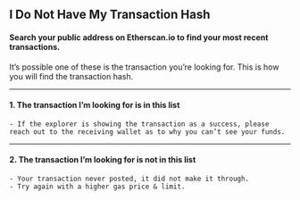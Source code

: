 ## I Do Not Have My Transaction Hash

#### Search your public address on Etherscan.io to find your most recent transactions.

It’s possible one of these is the transaction you’re looking for. This is how you will find the transaction hash.

* * *

#### 1. The transaction I’m looking for is in this list

    - If the explorer is showing the transaction as a success, please reach out to the receiving wallet as to why you can’t see your funds. 

* * *

#### 2. The transaction I’m looking for is not in this list

    - Your transaction never posted, it did not make it through.
    - Try again with a higher gas price & limit.
